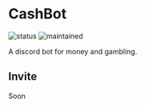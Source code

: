 # CashBot
![status](https://img.shields.io/badge/status-active-brightgreen.svg)
![maintained](https://img.shields.io/badge/maintained-yes-brightgreen.svg)

A discord bot for money and gambling.

## Invite
Soon
